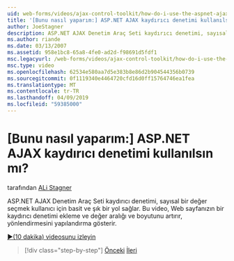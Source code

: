```yaml
---
uid: web-forms/videos/ajax-control-toolkit/how-do-i-use-the-aspnet-ajax-slider-control
title: '[Bunu nasıl yaparım:] ASP.NET AJAX kaydırıcı denetimi kullanılsın mı? | Microsoft Docs'
author: JoeStagner
description: ASP.NET AJAX Denetim Araç Seti kaydırıcı denetimi, sayısal bir değer seçmek kullanıcı için basit ve şık bir yol sağlar. Bu video gösterir ad nasıl...
ms.author: riande
ms.date: 03/13/2007
ms.assetid: 958e1bc8-65a8-4fe0-ad2d-f98691d5fdf1
msc.legacyurl: /web-forms/videos/ajax-control-toolkit/how-do-i-use-the-aspnet-ajax-slider-control
msc.type: video
ms.openlocfilehash: 62534e580aa7d5e383b8e86d2b904544356b0739
ms.sourcegitcommit: 0f1119340e4464720cfd16d0ff15764746ea1fea
ms.translationtype: MT
ms.contentlocale: tr-TR
ms.lasthandoff: 04/09/2019
ms.locfileid: "59385000"
---
```

# <a name="how-do-i-use-the-aspnet-ajax-slider-control"></a>[Bunu nasıl yaparım:] ASP.NET AJAX kaydırıcı denetimi kullanılsın mı?

tarafından [ALi Stagner](https://github.com/JoeStagner)

ASP.NET AJAX Denetim Araç Seti kaydırıcı denetimi, sayısal bir değer seçmek kullanıcı için basit ve şık bir yol sağlar. Bu video, Web sayfanızın bir kaydırıcı denetimi ekleme ve değer aralığı ve boyutunu artırır, yönlendirmesini yapılandırma gösterir.

[&#9654;(10 dakika) videosunu izleyin](https://channel9.msdn.com/Blogs/ASP-NET-Site-Videos/how-do-i-use-the-aspnet-ajax-slider-control)

> [!div class="step-by-step"]
> [Önceki](how-do-i-use-the-aspnet-ajax-confirmbutton-extender.md)
> [İleri](how-do-i-use-the-aspnet-ajax-autocomplete-control.md)
